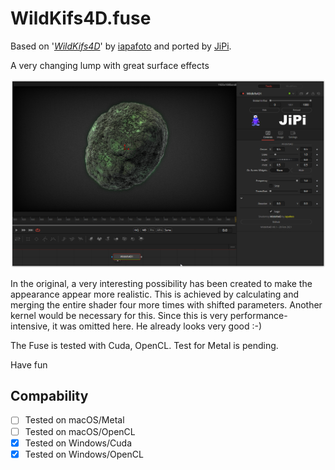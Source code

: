 # WildKifs4D.fuse


Based on '_[WildKifs4D](https://www.shadertoy.com/view/wttBzM)_' by [iapafoto](https://www.shadertoy.com/user/iapafoto) and ported by [JiPi](../Profiles/JiPi.md).

A very changing lump with great surface effects

[![Wildkif4D](WildKifs4D.png)](WildKifs4D.fuse)

In the original, a very interesting possibility has been created to make the appearance appear more realistic. This is achieved by calculating and merging the entire shader four more times with shifted parameters. Another kernel would be necessary for this. Since this is very performance-intensive, it was omitted here. He already looks very good :-)

The Fuse is tested with Cuda, OpenCL. Test for Metal is pending.

Have fun


## Compability
- [ ] Tested on macOS/Metal
- [ ] Tested on macOS/OpenCL
- [x] Tested on Windows/Cuda
- [x] Tested on Windows/OpenCL
